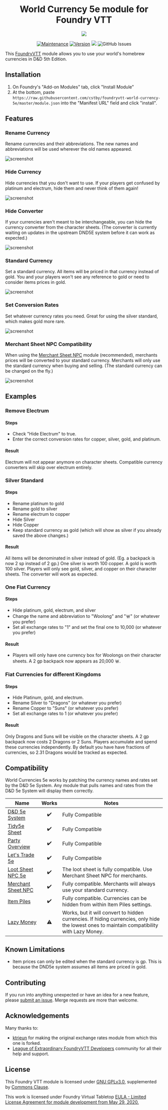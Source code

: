 <h1 align="center">World Currency 5e module for Foundry VTT</h1>

<p align="center">
<img src="https://gitlab.com/uploads/-/system/project/avatar/9199873/fvtt-solid-512.png?width=64" />
</p>
<p align="center">
<a href="https://github.com/cstby/foundryvtt-world-currency-5e"><img src="https://img.shields.io/badge/Maintained%3F-yes-green.svg" alt="Maintenance"></a>
<a href="https://github.com/cstby/foundryvtt-world-currency-5e"><img src="https://img.shields.io/github/v/release/cstby/foundryvtt-world-currency-5e.svg" alt="Version"></a>
<a href="https://foundryvtt.com/releases/"><img src="https://img.shields.io/endpoint?url=https://foundryshields.com/version?url=https://raw.githubusercontent.com/cstby/foundryvtt-world-currency-5e/master/module.json"></a>
 <img alt="GitHub Issues" src="https://img.shields.io/github/issues/cstby/foundryvtt-world-currency-5e">
</p>

This [FoundryVTT](https://foundryvtt.com) module allows you to use your world's homebrew currencies in D&D 5th Edition.

## Installation

1. On Foundry's "Add-on Modules" tab, click "Install Module"
2. At the bottom, paste `https://raw.githubusercontent.com/cstby/foundryvtt-world-currency-5e/master/module.json` into the "Manifest URL" field and click "install".

## Features

### Rename Currency

Rename currencies and their abbreviations. The new names and abbreviations will be used wherever the old names appeared.

![screenshot](./images/rename-currency.png)

### Hide Currency

Hide currencies that you don't want to use. If your players get confused by platinum and electrum, hide them and never think of them again!

![screenshot](./images/hide-currency.png)

### Hide Converter

If your currencies aren't meant to be interchangeable, you can hide the currency converter from the character sheets. (The converter is currently waiting on updates in the upstream DND5E system before it can work as expected.)

![screenshot](./images/hide-converter.png)

### Standard Currency

Set a standard currency. All items will be priced in that currency instead of gold. You and your players won't see any reference to gold or need to consider items prices in gold.

![screenshot](./images/standard-currency.png)

### Set Conversion Rates

Set whatever currency rates you need. Great for using the silver standard, which makes gold more rare.

![screenshot](./images/conversion-rates.png)

### Merchant Sheet NPC Compatibility

When using the [Merchant Sheet NPC](https://github.com/whelan/fvtt-merchant-sheet-npc) module (recommended), merchants prices will be converted to your standard currency. Merchants will only use the standard currency when buying and selling. (The standard currency can be changed on the fly.)

![screenshot](./images/merchant-sheet.png)

## Examples

### Remove Electrum

#### Steps

- Check "Hide Electrum" to true.
- Enter the correct conversion rates for copper, silver, gold, and platinum.

#### Result

Electrum will not appear anymore on character sheets.  Compatible currency converters will skip over electrum entirely.

### Silver Standard

#### Steps

- Rename platinum to gold
- Rename gold to silver
- Rename electrum to copper
- Hide Silver
- Hide Copper
- Keep standard currency as gold (which will show as silver if you already saved the above changes.)

#### Result

All items will be denominated in silver instead of gold. (Eg. a backpack is now 2 sp instead of 2 gp.) One silver is worth 100 copper. A gold is worth 100 silver. Players will only see gold, silver, and copper on their character sheets. The converter will work as expected.

### One Fiat Currency

#### Steps

- Hide platinum, gold, electrum, and silver
- Change the name and abbreviation to "Woolong" and "￦" (or whatever you prefer)
- Set all exchange rates to "1" and set the final one to 10,000 (or whatever you prefer)

#### Result

- Players will only have one currency box for Woolongs on their character sheets. A 2 gp backpack now appears as 20,000 ￦.

### Fiat Currencies for different Kingdoms

#### Steps

- Hide Platinum, gold, and electrum.
- Rename Silver to "Dragons" (or whatever you prefer)
- Rename Copper to "Suns" (or whatever you prefer)
- Set all exchange rates to 1 (or whatever you prefer)

#### Result

Only Dragons and Suns will be visible on the character sheets. A 2 gp backpack now costs 2 Dragons or 2 Suns. Players accumulate and spend these currencies independently. By default you have have fractions of currencies, so 2.31 Dragons would be tracked as expected.

## Compatibility

World Currencies 5e works by patching the currency names and rates set by the D&D 5e System. Any module that pulls names and rates from the D&D 5e System will display them correctly.

| **Name**                                                                                         |       Works        | Notes                                                                                                                               |
| ------------------------------------------------------------------------------------------------ | :----------------: | ----------------------------------------------------------------------------------------------------------------------------------- |
| [D&D 5e System](https://gitlab.com/foundrynet/dnd5e)                          | :heavy_check_mark: | Fully Compatible                                                                        |
| [Tidy5e Sheet](https://github.com/sdenec/tidy5e-sheet)                          | :heavy_check_mark: | Fully Compatible                                                       |
| [Party Overview](https://github.com/sdenec/tidy5e-sheet)                          | :heavy_check_mark: | Fully Compatible                                                                        |
| [Let's Trade 5e](https://github.com/KageJittai/lets-trade-5e)                          | :heavy_check_mark: | Fully Compatible                                                         |
| [Loot Sheet NPC 5e](https://github.com/jopeek/fvtt-loot-sheet-npc-5e)                          | :heavy_check_mark: | The loot sheet is fully compatible. Use Merchant Sheet NPC for merchants.                                                                        |
| [Merchant Sheet NPC](https://github.com/whelan/fvtt-merchant-sheet-npc)                          | :heavy_check_mark: | Fully compatible. Merchants will always use your standard currency.                                                                    |
| [Item Piles](https://github.com/fantasycalendar/FoundryVTT-ItemPiles)                          | :heavy_check_mark: | Fully compatible. Currencies can be hidden from within Item Piles settings.                                                              |
| [Lazy Money](https://github.com/whelan/fvtt-merchant-sheet-npc)                          | :warning: | Works, but it will convert to hidden currencies. If hiding currencies, only hide the lowest ones to maintain compatibility with Lazy Money.                                                    |

## Known Limitations

- Item prices can only be edited when the standard currency is gp. This is because the DND5e system assumes all items are priced in gold.

## Contributing

If you run into anything unexpected or have an idea for a new feature, please [submit an issue](https://github.com/cstby/foundryvtt-world-currency-5e/issues). Merge requests are more than welcome.

## Acknowledgements

Many thanks to:

- [ktrieun](https://github.com/ktrieun) for making the original exchange rates module from which this one is forked.
- [League of Extraordinary FoundryVTT Developers](https://forums.forge-vtt.com/c/package-development/11) community for all their help and support.

## License

This Foundry VTT module is licensed under [GNU GPLv3.0](https://www.gnu.org/licenses/gpl-3.0.en.html), supplemented by [Commons Clause](https://commonsclause.com/).

This work is licensed under Foundry Virtual Tabletop [EULA - Limited License Agreement for module development from May 29, 2020.](https://foundryvtt.com/article/license/)
